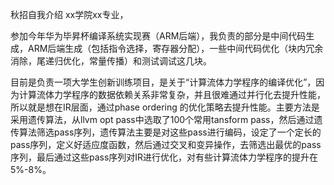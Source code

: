 秋招自我介绍
xx学院xx专业，

参加今年华为毕昇杯编译系统实现赛（ARM后端），我负责的部分是中间代码生成，ARM后端生成（包括指令选择，寄存器分配），一些中间代码优化（块内冗余消除，尾递归优化，常量传播）和测试调试这几块。

目前是负责一项大学生创新训练项目，是关于“计算流体力学程序的编译优化”，因为计算流体力学程序的数据依赖关系非常复杂，并且很难通过并行化去提升性能，所以就是想在IR层面，通过phase ordering 的优化策略去提升性能。主要方法是采用遗传算法，从llvm opt pass中选取了100个常用tansform pass，然后通过遗传算法筛选pass序列，遗传算法主要是对这些pass进行编码，设定了一个定长的pass序列，定义好适应度函数，然后通过交叉和变异操作，去筛选出最优的pass序列，最后通过这些pass序列对IR进行优化，对有些计算流体力学程序的提升在5%-8%。
